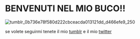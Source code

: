 # BENVENUTI NEL MIO BUCO!!

![tumblr_0b736e78f580d222cbceacda013121dd_d466efe9_250](https://user-images.githubusercontent.com/124346870/216579793-7f61602c-c8e8-42c2-9bd1-4c5bf0410447.gif)

se volete seguirmi tenete il mio [tumblr](https://joeriin.tumblr.com/) e il mio [twitter](https://twitter.com/joeriiin)

